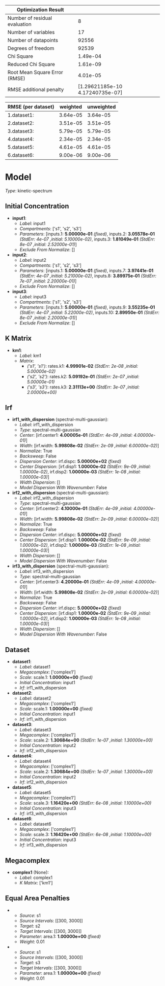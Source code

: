| Optimization Result           |                                 |
|-------------------------------|---------------------------------|
| Number of residual evaluation | 8                               |
| Number of variables           | 17                              |
| Number of datapoints          | 92556                           |
| Degrees of freedom            | 92539                           |
| Chi Square                    | 1.49e-04                        |
| Reduced Chi Square            | 1.61e-09                        |
| Root Mean Square Error (RMSE) | 4.01e-05                        |
| RMSE additional penalty       | [1.29621185e-10 4.17240735e-07] |

| RMSE (per dataset)   |   weighted |   unweighted |
|----------------------|------------|--------------|
| 1.dataset1:          |   3.64e-05 |     3.64e-05 |
| 2.dataset2:          |   3.51e-05 |     3.51e-05 |
| 3.dataset3:          |   5.79e-05 |     5.79e-05 |
| 4.dataset4:          |   2.34e-05 |     2.34e-05 |
| 5.dataset5:          |   4.61e-05 |     4.61e-05 |
| 6.dataset6:          |   9.00e-06 |     9.00e-06 |

# Model

_Type_: kinetic-spectrum

## Initial Concentration

* **input1**:
  * *Label*: input1
  * *Compartments*: ['s1', 's2', 's3']
  * *Parameters*: [inputs.1: **5.00000e-01** *(fixed)*, inputs.2: **3.05578e-01** *(StdErr: 4e-07 ,initial: 5.10000e-02)*, inputs.3: **1.81049e-01** *(StdErr: 8e-07 ,initial: 2.52000e-01)*]
  * *Exclude From Normalize*: []
* **input2**:
  * *Label*: input2
  * *Compartments*: ['s1', 's2', 's3']
  * *Parameters*: [inputs.1: **5.00000e-01** *(fixed)*, inputs.7: **3.97441e-01** *(StdErr: 4e-07 ,initial: 5.21000e-02)*, inputs.8: **3.89975e-01** *(StdErr: 7e-07 ,initial: 2.20000e-01)*]
  * *Exclude From Normalize*: []
* **input3**:
  * *Label*: input3
  * *Compartments*: ['s1', 's2', 's3']
  * *Parameters*: [inputs.1: **5.00000e-01** *(fixed)*, inputs.9: **3.55235e-01** *(StdErr: 4e-07 ,initial: 5.22000e-02)*, inputs.10: **2.89950e-01** *(StdErr: 8e-07 ,initial: 2.20000e-01)*]
  * *Exclude From Normalize*: []

## K Matrix

* **km1**:
  * *Label*: km1
  * *Matrix*: 
    * *('s1', 's1')*: rates.k1: **4.99901e-02** *(StdErr: 2e-08 ,initial: 5.00000e-02)*
    * *('s2', 's2')*: rates.k2: **5.09192e-01** *(StdErr: 2e-07 ,initial: 5.00000e-01)*
    * *('s3', 's3')*: rates.k3: **2.31113e+00** *(StdErr: 3e-07 ,initial: 2.00000e+00)*
  

## Irf

* **irf1_with_dispersion** (spectral-multi-gaussian):
  * *Label*: irf1_with_dispersion
  * *Type*: spectral-multi-gaussian
  * *Center*: [irf.center1: **4.00005e-01** *(StdErr: 4e-09 ,initial: 4.00000e-01)*]
  * *Width*: [irf.width: **5.99808e-02** *(StdErr: 2e-09 ,initial: 6.00000e-02)*]
  * *Normalize*: True
  * *Backsweep*: False
  * *Dispersion Center*: irf.dispc: **5.00000e+02** *(fixed)*
  * *Center Dispersion*: [irf.disp1: **1.00000e-02** *(StdErr: 9e-09 ,initial: 1.00000e-02)*, irf.disp2: **1.00000e-03** *(StdErr: 1e-08 ,initial: 1.00000e-03)*]
  * *Width Dispersion*: []
  * *Model Dispersion With Wavenumber*: False
* **irf2_with_dispersion** (spectral-multi-gaussian):
  * *Label*: irf2_with_dispersion
  * *Type*: spectral-multi-gaussian
  * *Center*: [irf.center2: **4.10000e-01** *(StdErr: 4e-09 ,initial: 4.00000e-01)*]
  * *Width*: [irf.width: **5.99808e-02** *(StdErr: 2e-09 ,initial: 6.00000e-02)*]
  * *Normalize*: True
  * *Backsweep*: False
  * *Dispersion Center*: irf.dispc: **5.00000e+02** *(fixed)*
  * *Center Dispersion*: [irf.disp1: **1.00000e-02** *(StdErr: 9e-09 ,initial: 1.00000e-02)*, irf.disp2: **1.00000e-03** *(StdErr: 1e-08 ,initial: 1.00000e-03)*]
  * *Width Dispersion*: []
  * *Model Dispersion With Wavenumber*: False
* **irf3_with_dispersion** (spectral-multi-gaussian):
  * *Label*: irf3_with_dispersion
  * *Type*: spectral-multi-gaussian
  * *Center*: [irf.center3: **4.20000e-01** *(StdErr: 4e-09 ,initial: 4.00000e-01)*]
  * *Width*: [irf.width: **5.99808e-02** *(StdErr: 2e-09 ,initial: 6.00000e-02)*]
  * *Normalize*: True
  * *Backsweep*: False
  * *Dispersion Center*: irf.dispc: **5.00000e+02** *(fixed)*
  * *Center Dispersion*: [irf.disp1: **1.00000e-02** *(StdErr: 9e-09 ,initial: 1.00000e-02)*, irf.disp2: **1.00000e-03** *(StdErr: 1e-08 ,initial: 1.00000e-03)*]
  * *Width Dispersion*: []
  * *Model Dispersion With Wavenumber*: False

## Dataset

* **dataset1**:
  * *Label*: dataset1
  * *Megacomplex*: ['complex1']
  * *Scale*: scale.1: **1.00000e+00** *(fixed)*
  * *Initial Concentration*: input1
  * *Irf*: irf1_with_dispersion
* **dataset2**:
  * *Label*: dataset2
  * *Megacomplex*: ['complex1']
  * *Scale*: scale.1: **1.00000e+00** *(fixed)*
  * *Initial Concentration*: input1
  * *Irf*: irf1_with_dispersion
* **dataset3**:
  * *Label*: dataset3
  * *Megacomplex*: ['complex1']
  * *Scale*: scale.2: **1.30684e+00** *(StdErr: 1e-07 ,initial: 1.30000e+00)*
  * *Initial Concentration*: input2
  * *Irf*: irf2_with_dispersion
* **dataset4**:
  * *Label*: dataset4
  * *Megacomplex*: ['complex1']
  * *Scale*: scale.2: **1.30684e+00** *(StdErr: 1e-07 ,initial: 1.30000e+00)*
  * *Initial Concentration*: input2
  * *Irf*: irf2_with_dispersion
* **dataset5**:
  * *Label*: dataset5
  * *Megacomplex*: ['complex1']
  * *Scale*: scale.3: **1.16420e+00** *(StdErr: 6e-08 ,initial: 1.10000e+00)*
  * *Initial Concentration*: input3
  * *Irf*: irf3_with_dispersion
* **dataset6**:
  * *Label*: dataset6
  * *Megacomplex*: ['complex1']
  * *Scale*: scale.3: **1.16420e+00** *(StdErr: 6e-08 ,initial: 1.10000e+00)*
  * *Initial Concentration*: input3
  * *Irf*: irf3_with_dispersion

## Megacomplex

* **complex1** (None):
  * *Label*: complex1
  * *K Matrix*: ['km1']

## Equal Area Penalties

* 
  * *Source*: s1
  * *Source Intervals*: [[300, 3000]]
  * *Target*: s2
  * *Target Intervals*: [[300, 3000]]
  * *Parameter*: area.1: **1.00000e+00** *(fixed)*
  * *Weight*: 0.01
* 
  * *Source*: s1
  * *Source Intervals*: [[300, 3000]]
  * *Target*: s3
  * *Target Intervals*: [[300, 3000]]
  * *Parameter*: area.1: **1.00000e+00** *(fixed)*
  * *Weight*: 0.01

